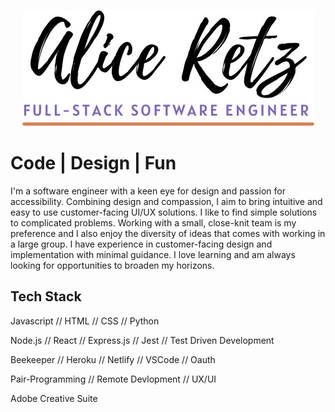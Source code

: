 <p align="center"><img src="./assets/readmeheader.jpg" alt="Alice Retz, Full-stack Software Engineer" /></p>

# Code | Design | Fun
I'm a software engineer with a keen eye for design and passion for accessibility. Combining design and compassion, I aim to bring intuitive and easy to use customer-facing UI/UX solutions. I like to find simple solutions to complicated problems. Working with a small, close-knit team is my preference and I also enjoy the diversity of ideas that comes with working in a large group. I have experience in customer-facing design and implementation with minimal guidance. I love learning and am always looking for opportunities to broaden my horizons.

## Tech Stack
Javascript // HTML // CSS // Python

Node.js // React // Express.js // Jest // Test Driven Development 

Beekeeper // Heroku // Netlify // VSCode // Oauth

Pair-Programming // Remote Devlopment // UX/UI

Adobe Creative Suite
